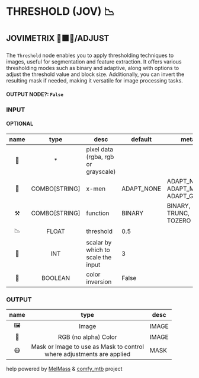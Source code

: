 # THRESHOLD (JOV) 📉

## JOVIMETRIX 🔺🟩🔵/ADJUST

The `Threshold` node enables you to apply thresholding techniques to images, useful for segmentation and feature extraction. It offers various thresholding modes such as binary and adaptive, along with options to adjust the threshold value and block size. Additionally, you can invert the resulting mask if needed, making it versatile for image processing tasks.

#### OUTPUT NODE?: `False`

### INPUT

#### OPTIONAL

name|type|desc|default|meta
:---:|:---:|---|---|---
👾|*|pixel data (rgba, rgb or grayscale)||
🧬|COMBO[STRING]|x-men|ADAPT_NONE|ADAPT_NONE, ADAPT_MEAN, ADAPT_GAUSS
⚒️|COMBO[STRING]|function|BINARY|BINARY, TRUNC, TOZERO
📉|FLOAT|threshold|0.5|
📏|INT|scalar by which to scale the input|3|
🔳|BOOLEAN|color inversion|False|

### OUTPUT

name|type|desc
:---:|:---:|---
🖼️|Image|IMAGE
🌈|RGB (no alpha) Color|IMAGE
😷|Mask or Image to use as Mask to control<br>where adjustments are applied|MASK

help powered by [MelMass](https://github.com/melMass) & [comfy_mtb](https://github.com/melMass/comfy_mtb) project